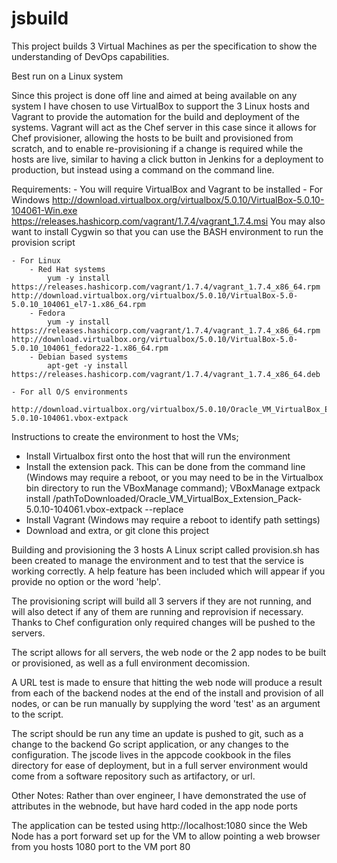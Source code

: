 # jsbuild

This project builds 3 Virtual Machines as per the specification to show the understanding of DevOps capabilities.

Best run on a Linux system

Since this project is done off line and aimed at being available on any system I have chosen to use VirtualBox to support the 3 Linux hosts and Vagrant to provide the automation for the build and deployment of the systems.  Vagrant will act as the Chef server in this case since it allows for Chef provisioner, allowing the hosts to be built and provisioned from scratch, and to enable re-provisioning if a change is required while the hosts are live, similar to having a click button in Jenkins for a deployment to production, but instead using a command on the command line.

Requirements:
	- You will require VirtualBox and Vagrant to be installed
	- For Windows
		http://download.virtualbox.org/virtualbox/5.0.10/VirtualBox-5.0.10-104061-Win.exe
		https://releases.hashicorp.com/vagrant/1.7.4/vagrant_1.7.4.msi
		You may also want to install Cygwin so that you can use the BASH environment to run the provision script

	- For Linux
		- Red Hat systems
			yum -y install https://releases.hashicorp.com/vagrant/1.7.4/vagrant_1.7.4_x86_64.rpm http://download.virtualbox.org/virtualbox/5.0.10/VirtualBox-5.0-5.0.10_104061_el7-1.x86_64.rpm
		- Fedora
			yum -y install https://releases.hashicorp.com/vagrant/1.7.4/vagrant_1.7.4_x86_64.rpm http://download.virtualbox.org/virtualbox/5.0.10/VirtualBox-5.0-5.0.10_104061_fedora22-1.x86_64.rpm
		- Debian based systems
			apt-get -y install https://releases.hashicorp.com/vagrant/1.7.4/vagrant_1.7.4_x86_64.deb
		
	- For all O/S environments
		http://download.virtualbox.org/virtualbox/5.0.10/Oracle_VM_VirtualBox_Extension_Pack-5.0.10-104061.vbox-extpack

Instructions to create the environment to host the VMs;
- Install Virtualbox first onto the host that will run the environment
- Install the extension pack.  This can be done from the command line (Windows may require a reboot, or you may need to be in the Virtualbox bin directory to run the VBoxManage command);
	VBoxManage extpack install /pathToDownloaded/Oracle_VM_VirtualBox_Extension_Pack-5.0.10-104061.vbox-extpack --replace
- Install Vagrant (Windows may require a reboot to identify path settings)
- Download and extra, or git clone this project

Building and provisioning the 3 hosts
A Linux script called provision.sh has been created to manage the environment and to test that the service is working correctly.  A help feature has been included which will appear if you provide no option or the word 'help'.

The provisioning script will build all 3 servers if they are not running, and will also detect if any of them are running and reprovision if necessary.  Thanks to Chef configuration only required changes will be pushed to the servers.

The script allows for all servers, the web node or the 2 app nodes to be built or provisioned, as well as a full environment decomission.

A URL test is made to ensure that hitting the web node will produce a result from each of the backend nodes at the end of the install and provision of all nodes, or can be run manually by supplying the word 'test' as an argument to the script.

The script should be run any time an update is pushed to git, such as a change to the backend Go script application, or any changes to the configuration.  The jscode lives in the appcode cookbook in the files directory for ease of deployment, but in a full server environment would come from a software repository such as artifactory, or url.


Other Notes:
Rather than over engineer, I have demonstrated the use of attributes in the webnode, but have hard coded in the app node ports

The application can be tested using http://localhost:1080 since the Web Node has a port forward set up for the VM to allow pointing a web browser from you hosts 1080 port to the VM port 80
